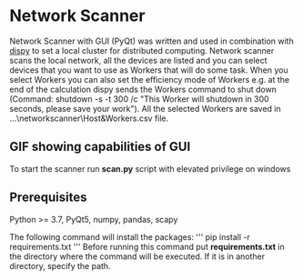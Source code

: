 # Network Scanner
Network Scanner with GUI (PyQt) was written and used in combination with [dispy](https://pypi.org/project/dispy/) to set a local cluster for distributed computing. Network scanner scans the local network, all the devices are listed and you can select devices that you want to use as Workers that will do some task. When you select Workers you can also set the efficiency mode of Workers e.g. at the end of the calculation dispy sends the Workers command to shut down (Command: shutdown -s -t 300 /c "This Worker will shutdown in 300 seconds, please save your work"). All the selected Workers are saved in ...\networkscanner\Host&Workers.csv file.


## GIF showing capabilities of GUI 
To start the scanner run **scan.py** script with elevated privilege on windows

## Prerequisites

Python >= 3.7, PyQt5, numpy, pandas, scapy

The following command will install the packages:
'''
pip install -r requirements.txt
'''
Before running this command put **requirements.txt** in the directory where the command will be executed. If it is in another directory, specify the path.